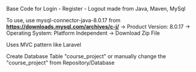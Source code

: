 Base Code for Login - Register - Logout made from Java, Maven, MySql

To use, use mysql-connector-java-8.0.17 from <b>https://downloads.mysql.com/archives/c-j/</b> -> Product Version: 8.0.17 -> Operating System: Platform Independent -> Download Zip File

Uses MVC pattern like Laravel

Create Database Table "course_project" or manually change the "course_project" from Repository/Database
